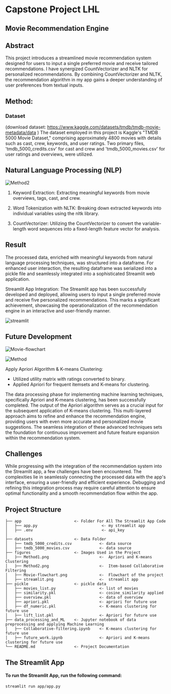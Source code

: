 # Capstone Project LHL
## Movie Recommendation Engine
## Abstract
This project introduces a streamlined movie recommendation system designed for users to input a single preferred movie and receive tailored recommendations. 
I have synergized CountVectorizer and NLTK for personalized recommendations. By combining CountVectorizer and NLTK, the recommendation algorithm in my app gains a deeper understanding of user preferences from textual inputs.

## Method:
### Dataset
(download dataset: https://www.kaggle.com/datasets/tmdb/tmdb-movie-metadata/data )
The dataset employed in this project is Kaggle's "TMDB 5000 Movie Dataset," comprising approximately 4800 movies with details such as cast, crew, keywords, and user ratings. Two primary files, 'tmdb_5000_credits.csv' for cast and crew and 'tmdb_5000_movies.csv' for user ratings and overviews, were utilized.

## Natural Language Processing (NLP)

![Method2](https://github.com/sjrpokemon/LHL-final-project/assets/128329266/2ffa827c-7554-4791-8476-4848f67faf11)

1. Keyword Extraction: Extracting meaningful keywords from movie overviews, tags, cast, and crew.

2. Word Tokenization with NLTK: Breaking down extracted keywords into individual variables using the nltk library.

3. CountVectorizer: Utilizing the CountVectorizer to convert the variable-length word sequences into a fixed-length feature vector for analysis.

## Result
The processed data, enriched with meaningful keywords from natural language processing techniques, was structured into a dataframe. For enhanced user interaction, the resulting dataframe was serialized into a pickle file and seamlessly integrated into a sophisticated Streamlit web application.

Streamlit App Integration: The Streamlit app has been successfully developed and deployed, allowing users to input a single preferred movie and receive five personalized recommendations. This marks a significant achievement, showcasing the operationalization of the recommendation engine in an interactive and user-friendly manner.

![streamlit](https://github.com/sjrpokemon/LHL-final-project/assets/128329266/75b20b87-7347-467f-8da0-bf643c15e9d1)

## Future Development

![Movie-flowchart](https://github.com/sjrpokemon/LHL-final-project/assets/128329266/0c6c662d-0a95-42e9-8a13-000e8ea72050)


![Method](https://github.com/sjrpokemon/LHL-final-project/assets/128329266/7f4ba9c2-a4ad-41ae-81f0-e15283cedc74)

Apply Apriori Algorithm & K-means Clustering:
  - Utilized utility matrix with ratings converted to binary.
  -  Applied Apriori for frequent itemsets and K-means for clustering.

The data processing phase for implementing machine learning techniques, specifically Apriori and K-means clustering, has been successfully completed. The output of the Apriori algorithm serves as a crucial input for the subsequent application of K-means clustering. This multi-layered approach aims to refine and enhance the recommendation engine, providing users with even more accurate and personalized movie suggestions. The seamless integration of these advanced techniques sets the foundation for continuous improvement and future feature expansion within the recommendation system.

## Challenges
While progressing with the integration of the recommendation system into the Streamlit app, a few challenges have been encountered. The complexities lie in seamlessly connecting the processed data with the app's interface, ensuring a user-friendly and efficient experience. Debugging and refining this integration process may require careful attention to ensure optimal functionality and a smooth recommendation flow within the app.

## Project Structure
```
├── app                       <- Folder For All The Streamlit App Code  
│   ├── app.py                            <- my streamlit app 
│   ├── .env                              <- api_key
│
├── datasets                  <- Data Folder 
│   ├── tmdb_5000_credits.csv            <- data source
│   ├── tmdb_5000_movies.csv             <- data source
├── figures                   <- Images Used in the Project 
│   ├── Method1.png                      <-  Apriori and K-means Clustering   
│   ├── Method2.png                      <-  Item-based Collaborative Filtering
│   ├── Movie-flowchart.png              <-  Flowchart of the project
│   ├── streamlit.png                    <-  streamlit app
├── pickle                    <- pickle data
│   ├── movies_list.py                   <- list of movies
│   ├── similarity.pkl                   <- cosine_similarity applied
│   ├── overview.pkl                     <- data of overview
│   ├── apriori.pkl                      <- apriori for future use
│   ├── df_numeric.pkl                   <- K-means clustering for future use
│   ├── lift_list.pkl                    <- Apriori for future use
├── data_processing_and_ML    <- Jupyter notebook of data preprocessing and applying Machine Learning
│   ├── Collaborative-filtering.ipynb    <- K-means clustering for future use
│   ├── future_work.ipynb                <- Apriori and K-means clustering for future use      
└── README.md                 <- Project Documentation
```
## The Streamlit App
#### To run the Streamlit App, run the following command: 
```
streamlit run app/app.py
```
